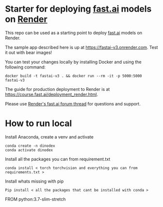 # Starter for deploying [fast.ai](https://www.fast.ai) models on [Render](https://render.com)

This repo can be used as a starting point to deploy [fast.ai](https://github.com/fastai/fastai) models on Render.

The sample app described here is up at https://fastai-v3.onrender.com. Test it out with bear images!

You can test your changes locally by installing Docker and using the following command:

```
docker build -t fastai-v3 . && docker run --rm -it -p 5000:5000 fastai-v3
```

The guide for production deployment to Render is at https://course.fast.ai/deployment_render.html.

Please use [Render's fast.ai forum thread](https://forums.fast.ai/t/deployment-platform-render/33953) for questions and support.

# How to run local

Install Anaconda, create a venv and activate
```
conda create -n dinodex
conda activate dinodex
```
Install all the packages you can from requirement.txt
```
conda install < torch torchvision and everything you can from requirements.txt >
```
Install whats missing with pip
```
Pip install < all the packages that cant be installed with conda >
```

FROM python:3.7-slim-stretch